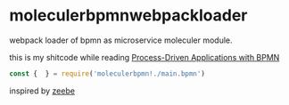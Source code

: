 # moleculerbpmnwebpackloader
webpack loader of bpmn as microservice moleculer module.

this is my shitcode while reading [Process-Driven Applications with BPMN](https://www.amazon.com/Process-Driven-Applications-BPMN-Volker-Stiehl/dp/331907217X/)

```javascript
const {  } = require('moleculerbpmn!./main.bpmn')
```

inspired by [zeebe](https://docs.zeebe.io/)